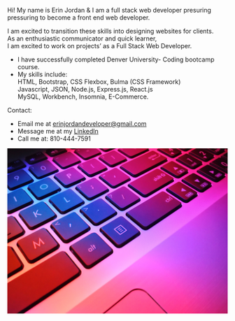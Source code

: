 Hi! My name is Erin Jordan & I am a full stack web developer presuring pressuring to become a front end web developer. <br>

I am excited to transition these skills into designing websites for clients. <br>
As an enthusiastic communicator and quick learner, <br>
I am excited to work on projects’ as a Full Stack Web Developer.

* I have successfully completed Denver University- Coding bootcamp course. <br>
* My skills include: <br>
HTML, Bootstrap, CSS Flexbox, Bulma (CSS Framework) <br>
Javascript, JSON, Node.js, Express.js, React.js <br>
MySQL, Workbench, Insomnia, E-Commerce.

Contact:
* Email me at erinjordandeveloper@gmail.com
* Message me at my <a href="https://www.linkedin.com/in/erin-jordan-6b58a51a0/">LinkedIn</a>
* Call me at: 810-444-7591

<img src='./githubpicture.jpg'/>
